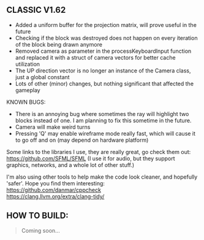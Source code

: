 <!--Copyright 2022 ramen

Licensed under the Apache License, Version 2.0 (the "License");
you may not use this file except in compliance with the License.
You may obtain a copy of the License at

    http://www.apache.org/licenses/LICENSE-2.0

Unless required by applicable law or agreed to in writing, software
distributed under the License is distributed on an "AS IS" BASIS,
WITHOUT WARRANTIES OR CONDITIONS OF ANY KIND, either express or implied.
See the License for the specific language governing permissions and
limitations under the License.-->



CLASSIC V1.62
------------
- Added a uniform buffer for the projection matrix, will prove useful in the future
- Checking if the block was destroyed does not happen on every iteration of the block being drawn anymore
- Removed camera as parameter in the processKeyboardInput function and replaced it with a struct of camera vectors for better cache utilization
- The UP direction vector is no longer an instance of the Camera class, just a global constant
- Lots of other (minor) changes, but nothing significant that affected the gameplay

KNOWN BUGS:
- There is an annoying bug where sometimes the ray will highlight two blocks instead of one. I am planning to fix this sometime in the future.
- Camera will make weird turns 
- Pressing 'Q' may enable wireframe mode really fast, which will cause it to go off and on (may depend on hardware platform)

Some links to the libraries I use, they are really great, go check them out:<br>
https://github.com/SFML/SFML (I use it for audio, but they support graphics, networks, and a whole lot of other stuff.)

I'm also using other tools to help make the code look cleaner, and hopefully 'safer'. Hope you find them interesting:
https://github.com/danmar/cppcheck<br>
https://clang.llvm.org/extra/clang-tidy/<br>

HOW TO BUILD:
-------------

> Coming soon...



